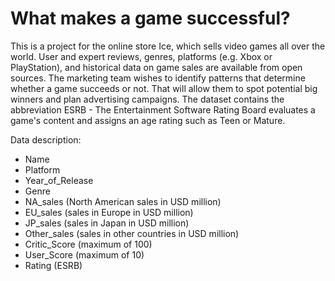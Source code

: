 # What makes a game successful?
This is a project for the online store Ice, which sells video games all over the world. User and expert reviews, genres, platforms (e.g. Xbox or PlayStation), and historical data on game sales are available from open sources. The marketing team wishes to identify patterns that determine whether a game succeeds or not. That will allow them to spot potential big winners and plan advertising campaigns. The dataset contains the abbreviation ESRB - The Entertainment Software Rating Board evaluates a game's content and assigns an age rating such as Teen or Mature.

Data description:

- Name
- Platform
- Year_of_Release
- Genre
- NA_sales (North American sales in USD million)
- EU_sales (sales in Europe in USD million)
- JP_sales (sales in Japan in USD million)
- Other_sales (sales in other countries in USD million)
- Critic_Score (maximum of 100)
- User_Score (maximum of 10)
- Rating (ESRB)
